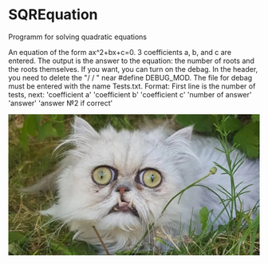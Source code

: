 # SQREquation
Programm for solving quadratic equations

An equation of the form ax^2+bx+c=0. 3 coefficients a, b, and c are entered. The output is the answer to the equation: the number of roots and the roots themselves. If you want, you can turn on the debag. In the header, you need to delete the "/ / " near #define DEBUG_MOD. The file for debag must be entered with the name Tests.txt. Format:
First line is the number of tests, next:
'coefficient a' 'coefficient b' 'coefficient c' 'number of answer' 'answer' 'answer №2 if correct'

![Image alt](https://github.com/shaazmik/SQREquation/blob/main/img_for_readme/scale_1200.jpg)

